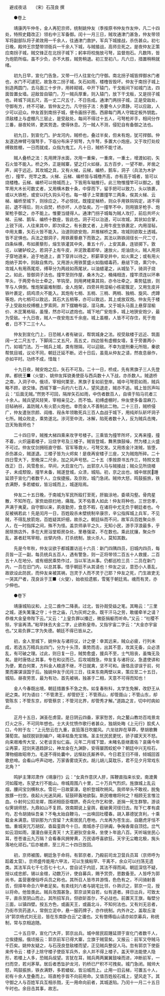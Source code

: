 　避戎夜话　　（宋）石茂良 撰 

　　●卷上 

　　靖康丙午仲冬，金人再犯京师，统制姚仲友（季按原书仲友作友仲，凡二十四处，特照史籍改正）领右中三军备御。闰十一月三日，贼攻通津门甚急，仲友带领军将副部队将子弟效用一千余人，往通津门救护，军兵下城接战，杀伤甚众。初七日晚，殿帅王宗楚带领衙兵一千余人下城，与贼接战，高师旦死之。是夜仲友正策应南拐子城，贼交锋正在北拐子城下；躬率将校施放弓弩，监督炮石。凡数阵，皆为炮箭所临，虽不少负，亦不大胜，贼势稍退。初三至初八，凡六日，措置稍稍就绪。 

　　初九日早，宣化门告急，又带一行人往宣化门守御。南北拐子城皆捍御水门者也，水门不可遽犯，故急攻二拐子城，矢石如雨，楼橹皆毁坏。仲友于南拐子城上别造两圆门，去马面三十步许，用砖砌城，中开下辕门，干戈板间下如城门法，四面皆置女墙。迎敌皆自辕门，万一贼兵厚重，则入辕门，放下干戈板，又是拐子城也。砖城下阔五尺，高一丈二尺五寸，不日告成。通津门两拐子城，正是受敌处，守御有方，终不可破，皆仲友之力。凡守拐子法：务要令人少肃静，可以应敌，人少可以迎众。仲友首到南拐子城，便令画拐子图。西廊每门两人守踏定板外钥匙，须敌楼上与虚棚凡三层止，是受敌处，每间不得过十五人，弓弩枪斧手，相间分作三番，昼夜轮转，更其劳逸，使得休息。万一贼人不测，侵犯自有备御之法也。 

　　初九日，到宣化门。护龙河内，贼桥也，叠过半矣，但未有炮，犹可捍御。仲友遂选神臂弓强弩手，下临分布床子努弩，九牛弩，多置大小炮座。又于攻打处绞缚致胜棚，一日而就成，众指为鬼工。凡十日，贼桥不能寸进。 

　　贼人叠桥之法：先用牌浮水面，次用一重柴，一重席，一重土，增渡如初，矢石火皆不能入。桥之外，正是贼寨，望之灯火如昼，五方百步，一望不断，斧凿之声，闻于远近。其攻城之具，又有火梯，云梯，编桥，鹅车，洞子（兵法为木驴也），撞竿，兜竿之类。火梯、云梯、编桥皆与城橹齐高，亦有高于城者，皆可以烧楼橹。云梯、编桥可以倚城而上，下皆用车轴推行。此三物惟撞竿可以御之。撞竿用大木长可数丈者，又用横木数十条，中穿而下，留手把可以致力，头以铁裹，或以大铁枪，或安以托久钩头可也。每一楼子上常置撞竿三两条，俟其火梯、云梯、编桥至城下，则徐应之，不必惊扰。既撞定梯桥，则众手用铁钩钩定，进不得前，退不得后，则火自焚，桥亦坏，人亦坠矣。万一撞竿不中，则用狼牙枪手、炮架枪手御之，亦不能上。惟要当缝得人。通津门拐子城每为贼人攻打，前后共坏火梯、云梯、鹅车、编桥十数座，皆此也。洞子可以治道，可以攻城，其状如合掌，上锐下阔，人往来其中，即次续之，有长数丈者，上用牛皮生铁裹定，内用湿毡，中用太麋，矢石火皆不能入。治道则欲安炮，并推梯桥之类，攻城则欲取土透城。皆不足惧也。兵法之御洞子，用铁蒺藜悬下而敦之。其法以熟铁阔径长一尺二寸，四条纵横，布如蒺藜形，熔生铁灌其中央，重五十斤，上安其鼻，连锁掷下。敦讫，以辘轳绞之。若洞子上有牛皮，并泥敦着即举，速放火，炬油烧火。贼人用洞子穿地道来，追于地道上，直下穿井以待之，积薪草安井中，如火熏之；或有用火炮纳于其中，则敌自焦灼。又用游火用铁筐盛火如脂蜡毒药，悬缒下烧，熏穴中。攻城人有用燕尾炬，缚草分为两歧如燕尾状，以油蜡灌之，从城坠下，骑洞子烧之。如此，皆御洞子法也。撞竿至则作屋，桑木为之，桶绳相连，撞竿须连以环串竿头，于两旁令壮士牵之，竿钩至，则用拷栳乘其钩，亦令壮牵之，乘势猛放，则竿与人俱倒。惟炮架最难制御，金人炮架，四旁并用湿榆小栋密簇定，又用生皮并铁叶裹定，鸱鸡须火不能入。其炮有七梢、五梢、三梢、两梢、独梢、旋风、虎蹲等炮，内七梢可以致远，其石大五梢等，亦可以致远，其上或放双炮。仲友先于楼子上受敌处绞缚棚上罗索网，并下摆糖布袋，湿马粪。又于城头马面上悬穿湿榆价、木芘篱格毡，虽慢，然亦可以遮炮也。城下地广安炮多，城上地狭安炮少，最为受敌。十九日夜，贼人一夜安炮五千余座。城上虽棚，人皆不可存住，死于炮者，日不下二三十人。 

　　仲友到宣化门上，日恐贼人者有破议，帮筑城身之法。视受敌楼于远近、筑面阔一丈二尺五寸，下脚阔二丈五尺，高五丈，四边皆有虚棚女墙，复于旁置两小门，如城门法。万一贼兵上城，类有限隔，可以迎敌。不幸为提刑秦元所阻，秦欲帮筑目城，议论不同，朝廷迁延不断。迟十日后，虽竟从仲友之请，然夜息昼作，亦如平时。功终不成，惜哉！ 

　　十九日夜，贼安炮之后，矢石不可及。二十一日，桥成，先有黑旗子三人先登岸。都统王■〈火燮〉、姚仲友挥骁勇使臣与西兵数十人下战，亦杀数人。贼退桥之南，入洞子中。俄顷，宰相何栗至，黑旗子复如前登岸。城中弓弩箭如雨，贼兵略不顾，欲交锋。西城下寨一兵约六七百人，望风退走，贼亦不追。城上皆厉声叫云：“后面无贼。”然势不可回，隔岸矢石如雨，中伤者数百人，自填于陷马坑者三十余人。贼兵望风轻笑，宰相亲见之，而不恤。初缚虚棚时，仲友使多备湿麻刀、旧毡衲袄，盖防贼人有火箭火炮也。幸而金人不善制此二物。二十三日，贼桥侵广，仲友遣张宗颜、阎维、叚永年领敢死兵三百人血战于城下，用纯斧队斫坏洞子七所。贼众败走，乘势遂北。涉河至中流，冰解，陷死者数十入，反为贼兵击掩，岂天殆我师也？ 

　　二十四日早，贼推大梯四乘来攻字号楼子。三乘皆为撞竿所坏，又再来撞，撞不着，火炽逼着楼子，沿烧字号及三楼子。贼皆登城，舞黑旗鼓噪，然为楼上火盛不可过。仲友仗剑拥班直守御、官军等救火，弓弩交发。又用炼金汁泼贼，皆堕，杀伤甚众，贼遂退。三楼子皆为火烬矣！是夜再安楼子三座，又为贼炮所碎。二十四日雪大下，至晚深二尺余，加之风声号怒。二十五（季按原书五作三，特照文意改正）日，风雪愈长，早间，大启宣化门，出郭京人马与贼接战；贼众见所烧楼子，未成颓毁，撞竿未备，贼遂登城，众溃，城陷。初，京之出也，城中居民踵延颈于宣化门者数千人，立俟捷报。及京败，城门急闭。贼帅大怒，鸣鼓振旅，铁衣满野，多若蝼蚁，皆沿城而上，城遂陷焉。 

　　仲友二十五日晚，于南城为军民所殴打至死，肝脑涂地，委填沟壑。骨肉星散，不知所在。家赀劫掠扫地，痛哉。天不佑善人如此！仲友将种也，三世忠孝，声满于夷夏。自守御以来，夙夜勤劳，食息不暇，在诸将中尤无负于朝廷者也。今反被祸若此！先是闰月一日，百姓殴杀未壁统制辛康宗，辛公指挥城上兵军，不见贼，不得乱放箭炮，百姓疑其奸细，故杀之。朝廷纵而不问，故军兵百姓聚众杀人，在一时指挥之间，殊不为怪。盖京师承平之久，无知小民，游手浮浪最多，乎居除旅店外，多在大房浴堂柜房杂处，里巷强梁，不在数也。乘此扰攘，聚众作乱，甚者赶骂宰相，丝擘内侍，打杀统制，放火杀人，莫知其数。 

　　先是今年秋，仲友议欲于都城置访巡十六员：新门四隅四员，旧城内四员，每员皆一正一副，每员统兵五百人，遇有警急，则一正将带领二百五十人救援，二百五十人在地分。或有细民乘势作过，当以军法从事。仍都巡检三员：二员在新门内，一员在旧门内，以总其事。惜乎朝廷不从其请也！仲友之议，意恐小人善乱，故欲设此防民，而仲友亲被其祸，岂灵于人而不灵于己耶？仲友之死，门生故吏无一哭其尸者，茂良诉于王■〈火燮〉，始收拾遗骸，雪冤于朝廷焉。魂而有灵，亦少伸也。 

　　●卷下 

　　靖康城陷议和，上见二酋作二降表。过北，皆孙觌受益之笔。其略云：“三里之城，遂失篱藩之守；十世之庙，几为灰烬之余。既干汗马之劳，敢缓牵羊之请？恭维大金皇帝陛下云。”又云：“上皇负罪以播迁，微臣捐躯而听命。”又云：“社稷不殒，宇宙再清。”粘罕抹去大金二字，止欲称皇帝。又指宇宙二字云：“大金亦宇宙也。”又易负罪二字为失德。朝廷不得已皆从之。 

　　初，金人至城下，姚仲友与诸将议，计之便：幸其远来，贼众必疲，行列未成，若选五万精兵出四门，分为十头顶，乘势而击，出其不意，攻其无备，众必溃乱，有可破之理。过此，则日复一日，贼势愈盛，援兵不至，士气阻丧，虽悔无及矣。是时唐恪止其事，专在和议而已。后攻城既急，仲友复与诸将议，急遣使讲和为便，累白何栗，方料金人粮道不继，不日就禽，坚不可和。唐恪且谬误于前，何栗而寡谋误国于后。独姚仲友于闰月三日，往来东南两壁以来，策应至二十五日，城陷，昼夜劳苦，最为有功，首先被祸，独甚于二相，天意不可得而知也！ 

　　金人今春既出境，朝廷措置多不急之务。如复春秋科，太学生免解，改舒王从祀之类。时为语曰：“不管肃王，却管舒王；不管燕山，却管聂山；不管山东，却管陈东；不管东京，却管蔡京；不管河北界，却管秀才解。”道路之言，切中时病如此。 

　　正月十五日，渊圣在虏营。是日阴云四垂，家家愁苦，向之鳌山教坊百戏景龙灯火之乐，不可同年想也。士大夫忧愤作歌行者甚众，独胡处晦《上元行》脍炙人口，今附于左：“上元愁云在九重，哀笳落日吹腥风。六龙驻跸在草莽，孽胡歌舞蒲萄宫。抽钗脱钏到编户，竭泽枯鱼充宝赂。圣主忧民民更忧，骄子媟天天不怒。向来艰难传大宝，父老谈言似仁庙。元年二月城下盟，未睹名臣继嘉佑？哀痛今年尘再蒙，冠剑夹道趋辞公，神龙金在九渊卧，安得屡困蛟蛇中？朝廷中兴无柱石，薄物细故昭帝力。毛遂不得处囊中，远惭赵氏厮养卒。今日君王归不得，倾城回首歌悲啼。会看山呼声动地，万家香雾烧天衣。胡儿胡儿莫耽乐，君不见夕月常戏东北角？” 

　　鸣胪主薄邓肃作《靖康行》云：“女真作意厌人肝，挥鞭直指来长安。南渡黄河如履地，东望太行不能山。帝城周围八十里，二十万兵气烈炽。旌旗城上乱云烟，腰间宝剑横秋水。雪花一日故蒙濠，皂帜登城吹朔风。我师举头不敢视，脱兔放豚一扫空。夜起火光迷凤阙，钲鼓砰轰地欲裂。斯民嗷嗷将何之？相顾无言惟泣血。仆射何公扣龙墀，围闭相臣臣噬脐。奇兵化作乞和使，逝捐一死生群黎。游谈似霁胡师怒，九鼎如山不复顾。效南期说上皇舆，截破黄河径归去。陛下仁孝有虞均，忍令胡骑纵吾亲？不龟太始自鞭马，一出唤回社稷春。胡入慕德犹贪利，十乘载金未满意。钗钏那为六宫留？大索居民几卷地。六龙再为苍生出，自磨虎牙恬不恤。重城突兀万胡奴，杳扁銮舆今十日。南城赤子日骈阗，争掬香膏自顶捻。岔气如云泪如雨，漫漫白昼无青天！大王避狄空金帛，坐使卜年逾八百。天听端坐民心耳，苍苍谁云九万隔？会看春风拥膋黄，万民语呼喜欲狂。天宇无尘瞻北极，旄头落地化顽石。”后亦被虏，至三月二十四日放回。 

　　初，京师被围，朝廷急于命将。有郭京者，乃殿前司龙卫营兵员耳（京师呼为蹈着太营）。京师盛传能用六甲法，可以生擒粘罕、干离不，余众可以扫荡无遗类。其法军兵七千七百七十七人，尝自试于内廷，其法不得而闻。朝廷深信不疑，授以成忠郎，锡以金缯，动数万计，使自募兵，赐予赏赍，恩数备至。人皆呼为郭尚书，盖营塞俚俗呼兵员之称也。其所召人皆市井游惰，色色有之，不问骑射善否，但择年命合六甲者足矣。有卖线刘六者与姚宅比邻，仆熟识之，郭京一见，授以将命。他皆类此。贼兵攻围甚急，郭京谈笑自若，似有道者。择日出兵，可致太平，直杀至阴山而止。其所招军兵，但欲斫首尔，不必战也。前置天王旗，每壁分三面，以镇四壁。按五方色，或画天王，或画北斗，不知何法也。又有刘无忌者，乃街市货药道人，常倒立泥中，悬一服药牌子，亦作统制。内外许之，盖取丘浚诗“郭京杨式刘无忌，皆在东南卧白云”之谶也。又有僧傅临山请亦如京募兵，称统制，常与京相追随。 

　　二十五日早，宣化门大开，郭京出兵。城中居民跤踵延颈于宣化门者数千人，立俟捷报。俄顷报云：郭京前军已得大寨，立旗于贼营矣。又报云：前军又夺贼马千匹矣。姚仲友疑之，与石茂良登敌楼而望，正见贼兵整促人马。忽有郭京下使臣来传令云：楼子上除守楼子使臣军兵外，余人并不得上楼子。盖天甲法能使人隐形，若楼上人多，恐贼兵觇望。言犹在耳，贼兵两两翼翼鼓噪而进，冲断前军，一扫而空，若刈茅草。居后者悉坠护龙河，钓桥已尸积不可拽矣。城门急闭。贼帅大怒，鸣鼓振旅，铁衣满野，多若蝼蚁，皆沿城而上。止用一旧云梯，可置五十人，初有十余人登叠而上。班直枪手皆不向前用命。又值百姓般石城上，望风走下。其守御之人与百姓军兵互相杀戮，无一用命向前者，其城遂陷。乃闰十一月二十五日午时也。余目击其事，故志。 

